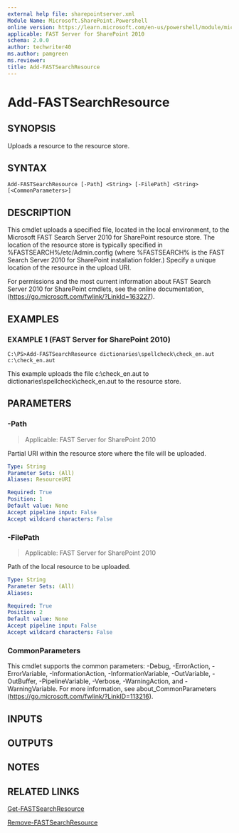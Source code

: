 ```yaml
---
external help file: sharepointserver.xml
Module Name: Microsoft.SharePoint.Powershell
online version: https://learn.microsoft.com/en-us/powershell/module/microsoft.sharepoint.powershell/add-fastsearchresource
applicable: FAST Server for SharePoint 2010
schema: 2.0.0
author: techwriter40
ms.author: pamgreen
ms.reviewer:
title: Add-FASTSearchResource
---
```


# Add-FASTSearchResource

## SYNOPSIS
Uploads a resource to the resource store.

## SYNTAX

```
Add-FASTSearchResource [-Path] <String> [-FilePath] <String> [<CommonParameters>]
```

## DESCRIPTION
This cmdlet uploads a specified file, located in the local environment, to the Microsoft FAST Search Server 2010 for SharePoint resource store.
The location of the resource store is typically specified in %FASTSEARCH%/etc/Admin.config (where %FASTSEARCH% is the FAST Search Server 2010 for SharePoint installation folder.) Specify a unique location of the resource in the upload URI.

For permissions and the most current information about FAST Search Server 2010 for SharePoint cmdlets, see the online documentation, (https://go.microsoft.com/fwlink/?LinkId=163227).

## EXAMPLES

### EXAMPLE 1 (FAST Server for SharePoint 2010)
```
C:\PS>Add-FASTSearchResource dictionaries\spellcheck\check_en.aut c:\check_en.aut
```

This example uploads the file c:\check_en.aut to dictionaries\spellcheck\check_en.aut to the resource store.

## PARAMETERS

### -Path

> Applicable: FAST Server for SharePoint 2010

Partial URI within the resource store where the file will be uploaded.

```yaml
Type: String
Parameter Sets: (All)
Aliases: ResourceURI

Required: True
Position: 1
Default value: None
Accept pipeline input: False
Accept wildcard characters: False
```

### -FilePath

> Applicable: FAST Server for SharePoint 2010

Path of the local resource to be uploaded.

```yaml
Type: String
Parameter Sets: (All)
Aliases:

Required: True
Position: 2
Default value: None
Accept pipeline input: False
Accept wildcard characters: False
```

### CommonParameters
This cmdlet supports the common parameters: -Debug, -ErrorAction, -ErrorVariable, -InformationAction, -InformationVariable, -OutVariable, -OutBuffer, -PipelineVariable, -Verbose, -WarningAction, and -WarningVariable. For more information, see about_CommonParameters (https://go.microsoft.com/fwlink/?LinkID=113216).

## INPUTS

## OUTPUTS

## NOTES

## RELATED LINKS

[Get-FASTSearchResource](Get-FASTSearchResource.md)

[Remove-FASTSearchResource](Remove-FASTSearchResource.md)
